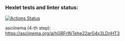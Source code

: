 ### Hexlet tests and linter status:
[![Actions Status](https://github.com/gign5i/frontend-project-46/actions/workflows/hexlet-check.yml/badge.svg)](https://github.com/gign5i/frontend-project-46/actions)

asciinema (4-th step):
https://asciinema.org/a/hGRFrlNTehe22arG4x3LDnHT3